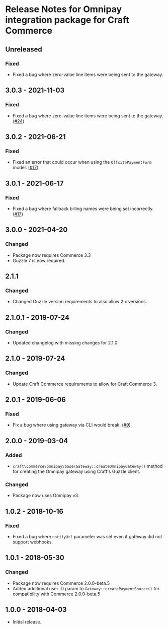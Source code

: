 # Release Notes for Omnipay integration package for Craft Commerce

## Unreleased

### Fixed
- Fixed a bug where zero-value line items were being sent to the gateway.

## 3.0.3 - 2021-11-03

### Fixed
- Fixed a bug where zero-value line items were being sent to the gateway. ([#24](https://github.com/craftcms/commerce-omnipay/issues/24))

## 3.0.2 - 2021-06-21

### Fixed
- Fixed an error that could occur when using the `OffsitePaymentForm` model. ([#17](https://github.com/craftcms/commerce-omnipay/issues/17))

## 3.0.1 - 2021-06-17

### Fixed
- Fixed a bug where fallback billing names were being set incorrectly. ([#17](https://github.com/craftcms/commerce-omnipay/issues/17))

## 3.0.0 - 2021-04-20

### Changed
- Package now requires Commerce 3.3
- Guzzle 7 is now required.

## 2.1.1

### Changed
- Changed Guzzle version requirements to also allow 2.x versions.

## 2.1.0.1 - 2019-07-24

### Changed
- Updated changelog with missing changes for 2.1.0

## 2.1.0 - 2019-07-24

### Changed
- Update Craft Commerce requirements to allow for Craft Commerce 3.

## 2.0.1 - 2019-06-06

### Fixed
- Fix a bug where using gateway via CLI would break. ([#9](https://github.com/craftcms/commerce-omnipay/issues/9))

## 2.0.0 - 2019-03-04

### Added
- `craft\commerce\omnipay\base\Gateway::createOmnipayGateway()` method for creating the Omnipay gateway using Craft's Guzzle client.

### Changed
- Package now uses Omnipay v3.

## 1.0.2 - 2018-10-16

### Fixed
- Fixed a bug where `notifyUrl` parameter was set even if gateway did not support webhooks.

## 1.0.1 - 2018-05-30

### Changed
- Package now requires Commerce 2.0.0-beta.5
- Added additional user ID param to `Gateway::createPaymentSource()` for compatibility with Commerce 2.0.0-beta.5

## 1.0.0 - 2018-04-03

- Initial release.

